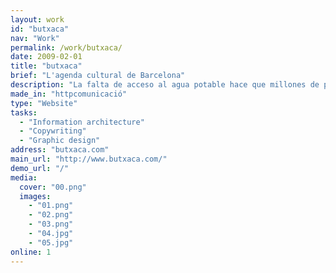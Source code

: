```yaml
---
layout: work
id: "butxaca"
nav: "Work"
permalink: /work/butxaca/
date: 2009-02-01
title: "butxaca"
brief: "L'agenda cultural de Barcelona"
description: "La falta de acceso al agua potable hace que millones de personas vivan en la pobreza y que miles de mujeres y niñas tengan que caminar cada día muchos kilómetros para ir a buscar agua. Con el Trailwalker conseguimos donativos con los que Oxfam Intermón acercamos esta agua para que más personas puedan tener una vida digna. Camina por ellas y cambia su vida."
made_in: "httpcomunicació"
type: "Website"
tasks:
  - "Information architecture"
  - "Copywriting"
  - "Graphic design"
address: "butxaca.com"
main_url: "http://www.butxaca.com/"
demo_url: "/"
media:
  cover: "00.png"
  images:
    - "01.png"
    - "02.png"
    - "03.png"
    - "04.jpg"
    - "05.jpg"
online: 1
---
```

